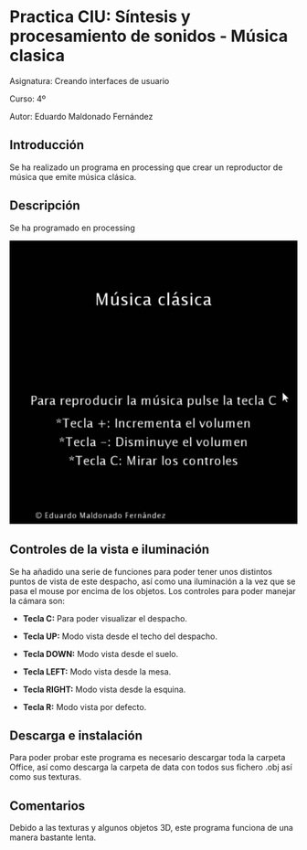 # Practica CIU: Síntesis y procesamiento de sonidos - Música clasica

Asignatura: Creando interfaces de usuario

Curso: 4º

Autor: Eduardo Maldonado Fernández

## Introducción
Se ha realizado un programa en processing que crear un reproductor de música que emite música clásica.

## Descripción
Se ha programado en processing 

![musicPlayer](/musicPlayer.gif "Música")

## Controles de la vista e iluminación

Se ha añadido una serie de funciones para poder tener unos distintos puntos de vista de este despacho, así como una iluminación a la vez que se pasa el mouse por encima de los objetos. Los controles para poder manejar la cámara son:

- **Tecla C:** Para poder visualizar el despacho.

-	**Tecla UP:** Modo vista desde el techo del despacho.

-	**Tecla DOWN:** Modo vista desde el suelo.
-	**Tecla LEFT:** Modo vista desde la mesa.
-	**Tecla RIGHT:** Modo vista desde la esquina.
-	**Tecla R:** Modo vista por defecto. 



## Descarga e instalación
Para poder probar este programa es necesario descargar toda la carpeta Office, así como descarga la carpeta de data con todos sus fichero .obj así como sus texturas.

## Comentarios
Debido a las texturas y algunos objetos 3D, este programa funciona de una manera bastante lenta.
